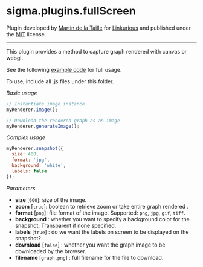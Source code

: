 sigma.plugins.fullScreen
=====================

Plugin developed by [Martin de la Taille](https://github.com/martindelataille) for [Linkurious](https://github.com/Linkurious) and published under the [MIT](LICENSE) license.

---

This plugin provides a method to capture graph rendered with canvas or webgl.

See the following [example code](../../examples/plugin-image.html) for full usage.

To use, include all .js files under this folder.

*Basic usage*

```js
// Instantiate image instance
myRenderer.image();

// Download the rendered graph as an image
myRenderer.generateImage();
```

*Complex usage*

```js
myRenderer.snapshot({
  size: 400,
  format: 'jpg',
  background: 'white',
  labels: false
});
```

*Parameters*

* **size** [`600`]: size of the image.
* **zoom** [`true`]: boolean to retrieve zoom or take entire graph rendered .
* **format** [`png`]: file format of the image. Supported: `png`, `jpg`, `gif`, `tiff`.
* **background** : whether you want to specify a background color for the snapshot. Transparent if none specified.
* **labels** [`true`] : do we want the labels on screen to be displayed on the snapshot?
* **download** [`false`] : whether you want the graph image to be downloaded by the browser.
* **filename** [`graph.png`] : full filename for the file to download.
